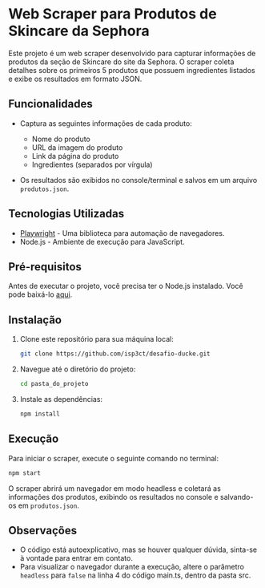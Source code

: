 # Web Scraper para Produtos de Skincare da Sephora

Este projeto é um web scraper desenvolvido para capturar informações de produtos da seção de Skincare do site da Sephora. O scraper coleta detalhes sobre os primeiros 5 produtos que possuem ingredientes listados e exibe os resultados em formato JSON.

## Funcionalidades

- Captura as seguintes informações de cada produto:
  - Nome do produto
  - URL da imagem do produto
  - Link da página do produto
  - Ingredientes (separados por vírgula)

- Os resultados são exibidos no console/terminal e salvos em um arquivo `produtos.json`.

## Tecnologias Utilizadas

- [Playwright](https://playwright.dev/) - Uma biblioteca para automação de navegadores.
- Node.js - Ambiente de execução para JavaScript.

## Pré-requisitos

Antes de executar o projeto, você precisa ter o Node.js instalado. Você pode baixá-lo [aqui](https://nodejs.org/).

## Instalação

1. Clone este repositório para sua máquina local:
   ```bash
   git clone https://github.com/isp3ct/desafio-ducke.git
   ```

2. Navegue até o diretório do projeto:
   ```bash
   cd pasta_do_projeto
   ```

3. Instale as dependências:
   ```bash
   npm install
   ```

## Execução

Para iniciar o scraper, execute o seguinte comando no terminal:
```bash
npm start
```

O scraper abrirá um navegador em modo headless e coletará as informações dos produtos, exibindo os resultados no console e salvando-os em `produtos.json`.

## Observações

- O código está autoexplicativo, mas se houver qualquer dúvida, sinta-se à vontade para entrar em contato.
- Para visualizar o navegador durante a execução, altere o parâmetro `headless` para `false` na linha 4 do código main.ts, dentro da pasta src.
